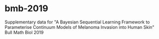 # bmb-2019
Supplementary data for "A Bayesian Sequential Learning Framework to Parameterise Continuum Models of Melanoma Invasion into Human Skin" Bull Math Biol 2019
